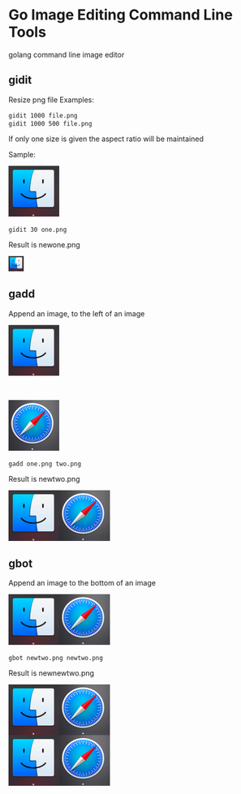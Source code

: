 # Go Image Editing Command Line Tools
golang command line image editor

## gidit
Resize png file
Examples:
```
gidit 1000 file.png
gidit 1000 500 file.png
```
If only one size is given the aspect ratio will be maintained

Sample:

![one](one.png)

```
gidit 30 one.png
```

Result is newone.png

![newone](smallone.png)


## gadd
Append an image, to the left of an image


![one](one.png)


<br />


![two](two.png)



```
gadd one.png two.png
```
Result is newtwo.png 


![newtwo](newtwo.png)

## gbot
Append an image to the bottom of an image

![newtwo](newtwo.png)

```
gbot newtwo.png newtwo.png
```

Result is newnewtwo.png

![newnewtwo](newnewtwo.png)


